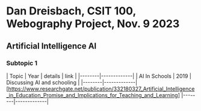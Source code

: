 # Dan Dreisbach, CSIT 100, Webography Project, Nov. 9 2023
## Artificial Intelligence AI
### Subtopic 1
| Topic | Year | details | link |
|--------|-------------|
| AI In Schools | 2019 | Discussing AI and schooling | 
|--------|-------------|
[https://www.researchgate.net/publication/332180327_Artificial_Intelligence_in_Education_Promise_and_Implications_for_Teaching_and_Learning]
|--------|-------------|
